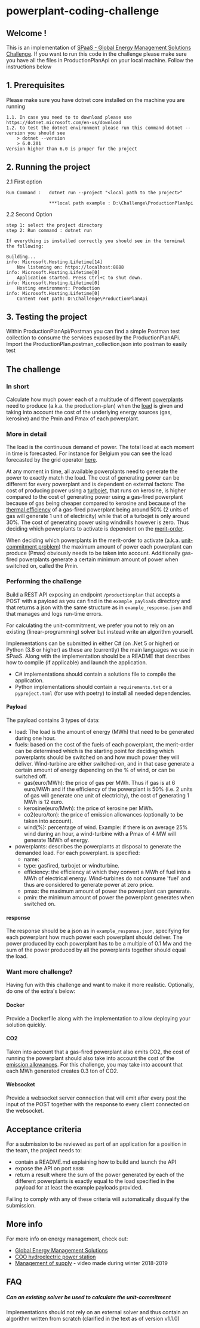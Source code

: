 # powerplant-coding-challenge


## Welcome !

This is an implementation of [SPaaS - Global Energy Management Solutions Challenge](https://github.com/gem-spaas/powerplant-coding-challenge).
If you want to run this code in the challenge please make sure you have all the files in ProductionPlanApi on your local machine.
Follow the instructions below 

## 1. Prerequisites
Please make sure you have dotnet core installed on the machine you are running

	1.1. In case you need to to download please use https://dotnet.microsoft.com/en-us/download
	1.2. to test the dotnet environment please run this command dotnet --version you should see
		> dotnet --version
		> 6.0.201
	Version higher than 6.0 is proper for the project


## 2. Running the project

2.1 First option 

	Run Command :	dotnet run --project "<local path to the project>"

				    ***local path example : D:\Challenge\ProductionPlanApi

2.2 Second Option 

	step 1: select the project directory
	step 2: Run command : dotnet run

	If everything is installed correctly you should see in the terminal the following:
		
	Building...
	info: Microsoft.Hosting.Lifetime[14]
      	Now listening on: https://localhost:8888       
	info: Microsoft.Hosting.Lifetime[0]
      	Application started. Press Ctrl+C to shut down.
	info: Microsoft.Hosting.Lifetime[0]
      	Hosting environment: Production
	info: Microsoft.Hosting.Lifetime[0]
      	Content root path: D:\Challenge\ProductionPlanApi
	
## 3. Testing the project
Within ProductionPlanApi/Postman you can find a simple Postman test collection to consume the services exposed by the ProductionPlanAPi.
Import the ProductionPlan.postman_collection.json into postman to easily test

## The challenge

### In short
Calculate how much power each of a multitude of different [powerplants](https://en.wikipedia.org/wiki/Power_station) need 
to produce (a.k.a. the production-plan) when the [load](https://en.wikipedia.org/wiki/Load_profile) is given
and taking into account the cost of the underlying energy sources (gas,  kerosine) and the Pmin and Pmax of each powerplant.

### More in detail

The load is the continuous demand of power. The total load at each moment in time is forecasted. For instance
for Belgium you can see the load forecasted by the grid operator [here](https://www.elia.be/en/grid-data/load-and-load-forecasts).

At any moment in time, all available powerplants need to generate the power to exactly match the load.
The cost of generating power can be different for every powerplant and is dependent on external factors:
The cost of producing power using a [turbojet](https://en.wikipedia.org/wiki/Gas_turbine#Industrial_gas_turbines_for_power_generation), 
that runs on kerosine, is higher compared to the cost of generating power 
using a gas-fired powerplant because of gas being cheaper compared to kerosine and because of the 
[thermal efficiency](https://en.wikipedia.org/wiki/Thermal_efficiency) of a gas-fired powerplant being around
50% (2 units of gas will generate 1 unit of electricity) while that of a turbojet is only around 30%.
The cost of generating power using windmills however is zero. Thus deciding which powerplants to
activate is dependent on the [merit-order](https://en.wikipedia.org/wiki/Merit_order).

When deciding which powerplants in the merit-order to activate 
(a.k.a. [unit-commitment problem](https://en.wikipedia.org/wiki/Unit_commitment_problem_in_electrical_power_production)) 
the maximum amount of power each powerplant can produce (Pmax) obviously needs to be taken into account. 
Additionally gas-fired powerplants generate a certain minimum amount of power when switched on, called the Pmin. 


### Performing the challenge

Build a REST API exposing an endpoint `/productionplan` that accepts a POST with a payload as you can 
find in the `example_payloads` directory and that returns a json with the same structure as 
in `example_response.json` and that manages and logs run-time errors.

For calculating the unit-commitment, we prefer you not to rely on an existing (linear-programming) solver but
instead write an algorithm yourself.

Implementations can be submitted in either C# (on .Net 5 or higher) or Python (3.8 or higher) as these are (currently) 
the main languages we use in SPaaS.
Along with the implementation should be a README that describes how to compile (if applicable) and launch the application.

- C# implementations should contain a solutions file to compile the application. 
- Python implementations should contain
a `requirements.txt` or a `pyproject.toml` (for use with poetry) to install all needed dependencies.

#### Payload

The payload contains 3 types of data:
 - load: The load is the amount of energy (MWh) that need to be generated during one hour.
 - fuels: based on the cost of the fuels of each powerplant, the merit-order can be determined which is the starting
 point for deciding which powerplants should be switched on and how much power they will deliver.
 Wind-turbine are either switched-on, and in that case generate a certain amount of energy 
 depending on the % of wind, or can be switched off. 
   - gas(euro/MWh): the price of gas per MWh. Thus if gas is at 6 euro/MWh and if the efficiency of the powerplant is 50%
   (i.e. 2 units of gas will generate one unit of electricity), the cost of generating 1 MWh is 12 euro.
   - kerosine(euro/Mwh): the price of kerosine per MWh.
   - co2(euro/ton): the price of emission allowances (optionally to be taken into account).
   - wind(%): percentage of wind. Example: if there is on average 25% wind during an hour, a wind-turbine 
   with a Pmax of 4 MW will generate 1MWh of energy.
 - powerplants: describes the powerplants at disposal to generate the demanded load. For each powerplant.
 is specified:
   - name:
   - type: gasfired, turbojet or windturbine.
   - efficiency: the efficiency at which they convert a MWh of fuel into a MWh of electrical energy.
   Wind-turbines do not consume 'fuel' and thus are considered to generate power at zero price.
   - pmax: the maximum amount of power the powerplant can generate.
   - pmin: the minimum amount of power the powerplant generates when switched on. 

#### response

The response should be a json as in `example_response.json`, specifying for each powerplant how much 
power each powerplant should deliver. The power produced by each powerplant has to be a multiple
of 0.1 Mw and the sum of the power produced by all the powerplants together should
equal the load. 

### Want more challenge?

Having fun with this challenge and want to make it more realistic. Optionally, do one of the extra's below:

#### Docker

Provide a Dockerfile along with the implementation to allow deploying your solution quickly.

#### CO2

Taken into account that a gas-fired powerplant also emits CO2, the cost of running the powerplant should
also take into account the cost of the [emission allowances](https://en.wikipedia.org/wiki/Carbon_emission_trading).
For this challenge, you may take into account that each MWh generated creates 0.3 ton of CO2. 

#### Websocket

Provide a websocket server connection that will emit after every post the input of the POST together with
the response to every client connected on the websocket.

## Acceptance criteria

For a submission to be reviewed as part of an application for a position in the team, the project
needs to:
  - contain a README.md explaining how to build and launch the API
  - expose the API on port `8888`
  - return a result where the sum of the power generated by each of the different powerplants is
  exactly equal to the load specified in the payload for at least the example payloads provided.

Failing to comply with any of these criteria will automatically disqualify the submission.

## More info

For more info on energy management, check out:

 - [Global Energy Management Solutions](https://www.youtube.com/watch?v=SAop0RSGdHM)
 - [COO hydroelectric power station](https://www.youtube.com/watch?v=edamsBppnlg)
 - [Management of supply](https://www.youtube.com/watch?v=eh6IIQeeX3c) - video made during winter 2018-2019

## FAQ

##### Can an existing solver be used to calculate the unit-commitment
Implementations should not rely on an external solver and thus contain an algorithm written
from scratch (clarified in the text as of version v1.1.0)


